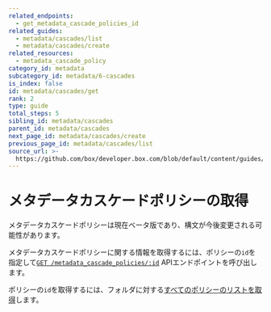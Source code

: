 ```yaml
---
related_endpoints:
  - get_metadata_cascade_policies_id
related_guides:
  - metadata/cascades/list
  - metadata/cascades/create
related_resources:
  - metadata_cascade_policy
category_id: metadata
subcategory_id: metadata/6-cascades
is_index: false
id: metadata/cascades/get
rank: 2
type: guide
total_steps: 5
sibling_id: metadata/cascades
parent_id: metadata/cascades
next_page_id: metadata/cascades/create
previous_page_id: metadata/cascades/list
source_url: >-
  https://github.com/box/developer.box.com/blob/default/content/guides/metadata/6-cascades/2-get.md
---
```

# メタデータカスケードポリシーの取得

<Message warning>

メタデータカスケードポリシーは現在ベータ版であり、構文が今後変更される可能性があります。

</Message>

メタデータカスケードポリシーに関する情報を取得するには、ポリシーの`id`を指定して[`GET /metadata_cascade_policies/:id`][e_get] APIエンドポイントを呼び出します。

<Samples id="get_metadata_cascade_policies_id">

</Samples>

<Message>

ポリシーの`id`を取得するには、フォルダに対する[すべてのポリシーのリストを取得][g_list_policies]します。

</Message>

[e_get]: e://get_metadata_cascade_policies_id

[g_list_policies]: g://metadata/cascades/list
